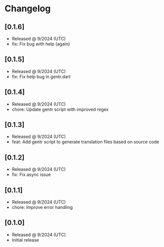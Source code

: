 # Changelog

## [0.1.6]

- Released @ 9/2024 (UTC)
- fix: Fix bug with help (again)

## [0.1.5]

- Released @ 9/2024 (UTC)
- fix: Fix help bug in gentr.dart

## [0.1.4]

- Released @ 9/2024 (UTC)
- chore: Update gentr script with improved regex

## [0.1.3]

- Released @ 9/2024 (UTC)
- feat: Add gentr script to generate translation files based on source code

## [0.1.2]

- Released @ 9/2024 (UTC)
- fix: Fix async issue

## [0.1.1]

- Released @ 9/2024 (UTC)
- chore: Improve error handling

## [0.1.0]

- Released @ 9/2024 (UTC)
- Initial release
